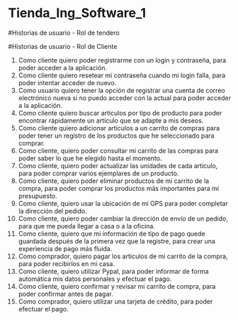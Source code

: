 # Tienda_Ing_Software_1


#Historias de usuario - Rol de tendero

#Historias de usuario - Rol de Cliente
1.	Como cliente quiero poder registrarme con un login y contraseña, para poder acceder a la aplicación.
2.	Como cliente quiero resetear mi contraseña cuando mi login falla, para poder intentar acceder de nuevo.
3.	Como usuario quiero tener la opción de registrar una cuenta de correo electrónico nueva si no puedo acceder con la actual para poder acceder a la aplicación.
4.	Como cliente quiero buscar artículos por tipo de producto para poder encontrar rápidamente un artículo que se adapte a mis deseos.
5.	Como cliente quiero adicionar artículos a un carrito de compras para poder tener un registro de los productos que he seleccionado para comprar.
6.	Como cliente, quiero poder consultar mi carrito de las compras para poder saber lo que he elegido hasta el momento.
7.	Como cliente, quiero poder actualizar las unidades de cada artículo, para poder comprar varios ejemplares de un producto.
8.	Como cliente, quiero poder eliminar productos de mi carrito de la compra, para poder comprar los productos más importantes para mí presupuesto.
9.	Como cliente, quiero usar la ubicación de mi GPS para poder completar la dirección del pedido.
10.	Como cliente, quiero poder cambiar la dirección de envío de un pedido, para que me pueda llegar a casa o a la oficina.
11.	Como cliente, quiero que mi información de tipo de pago quede guardada después de la primera vez que la registre, para crear una experiencia de pago más fluida.
12.	Como comprador, quiero pagar los artículos de mi carrito de la compra, para poder recibirlos en mi casa.
13.	Como cliente, quiero utilizar Pypal, para poder informar de forma automática mis datos personales y efectuar el pago.
14.	Como cliente, quiero confirmar y revisar mi carrito de compra, para poder confirmar antes de pagar.
15.	Como comprador, quiero utilizar una tarjeta de crédito, para poder efectuar el pago. 

